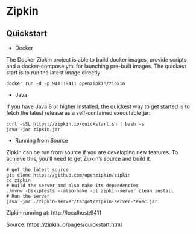 # Zipkin

## Quickstart

* Docker

The Docker Zipkin project is able to build docker images, provide scripts and a docker-compose.yml for launching pre-built images. The quickest start is to run the latest image directly:

```
docker run -d -p 9411:9411 openzipkin/zipkin
```

* Java

If you have Java 8 or higher installed, the quickest way to get started is to fetch the latest release as a self-contained executable jar:
```
curl -sSL https://zipkin.io/quickstart.sh | bash -s
java -jar zipkin.jar
```

* Running from Source

Zipkin can be run from source if you are developing new features. To achieve this, you’ll need to get Zipkin’s source and build it.

```
# get the latest source
git clone https://github.com/openzipkin/zipkin
cd zipkin
# Build the server and also make its dependencies
./mvnw -DskipTests --also-make -pl zipkin-server clean install
# Run the server
java -jar ./zipkin-server/target/zipkin-server-*exec.jar
```

Zipkin running at: http://localhost:9411

Source: https://zipkin.io/pages/quickstart.html